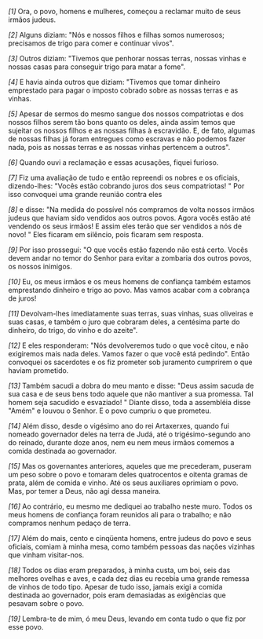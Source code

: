 *[1]* Ora, o povo, homens e mulheres, começou a reclamar muito de seus irmãos judeus.

*[2]* Alguns diziam: "Nós e nossos filhos e filhas somos numerosos; precisamos de trigo para comer e continuar vivos".

*[3]* Outros diziam: "Tivemos que penhorar nossas terras, nossas vinhas e nossas casas para conseguir trigo para matar a fome".

*[4]* E havia ainda outros que diziam: "Tivemos que tomar dinheiro emprestado para pagar o imposto cobrado sobre as nossas terras e as vinhas.

*[5]* Apesar de sermos do mesmo sangue dos nossos compatriotas e dos nossos filhos serem tão bons quanto os deles, ainda assim temos que sujeitar os nossos filhos e as nossas filhas à escravidão. E, de fato, algumas de nossas filhas já foram entregues como escravas e não podemos fazer nada, pois as nossas terras e as nossas vinhas pertencem a outros".

*[6]* Quando ouvi a reclamação e essas acusações, fiquei furioso.

*[7]* Fiz uma avaliação de tudo e então repreendi os nobres e os oficiais, dizendo-lhes: "Vocês estão cobrando juros dos seus compatriotas! " Por isso convoquei uma grande reunião contra eles

*[8]* e disse: "Na medida do possível nós compramos de volta nossos irmãos judeus que haviam sido vendidos aos outros povos. Agora vocês estão até vendendo os seus irmãos! E assim eles terão que ser vendidos a nós de novo! " Eles ficaram em silêncio, pois ficaram sem resposta.

*[9]* Por isso prossegui: "O que vocês estão fazendo não está certo. Vocês devem andar no temor do Senhor para evitar a zombaria dos outros povos, os nossos inimigos.

*[10]* Eu, os meus irmãos e os meus homens de confiança também estamos emprestando dinheiro e trigo ao povo. Mas vamos acabar com a cobrança de juros!

*[11]* Devolvam-lhes imediatamente suas terras, suas vinhas, suas oliveiras e suas casas, e também o juro que cobraram deles, a centésima parte do dinheiro, do trigo, do vinho e do azeite".

*[12]* E eles responderam: "Nós devolveremos tudo o que você citou, e não exigiremos mais nada deles. Vamos fazer o que você está pedindo". Então convoquei os sacerdotes e os fiz prometer sob juramento cumprirem o que haviam prometido.

*[13]* Também sacudi a dobra do meu manto e disse: "Deus assim sacuda de sua casa e de seus bens todo aquele que não mantiver a sua promessa. Tal homem seja sacudido e esvaziado! " Diante disso, toda a assembléia disse "Amém" e louvou o Senhor. E o povo cumpriu o que prometeu.

*[14]* Além disso, desde o vigésimo ano do rei Artaxerxes, quando fui nomeado governador deles na terra de Judá, até o trigésimo-segundo ano do reinado, durante doze anos, nem eu nem meus irmãos comemos a comida destinada ao governador.

*[15]* Mas os governantes anteriores, aqueles que me precederam, puseram um peso sobre o povo e tomaram deles quatrocentos e oitenta gramas de prata, além de comida e vinho. Até os seus auxiliares oprimiam o povo. Mas, por temer a Deus, não agi dessa maneira.

*[16]* Ao contrário, eu mesmo me dediquei ao trabalho neste muro. Todos os meus homens de confiança foram reunidos ali para o trabalho; e não compramos nenhum pedaço de terra.

*[17]* Além do mais, cento e cinqüenta homens, entre judeus do povo e seus oficiais, comiam à minha mesa, como também pessoas das nações vizinhas que vinham visitar-nos.

*[18]* Todos os dias eram preparados, à minha custa, um boi, seis das melhores ovelhas e aves, e cada dez dias eu recebia uma grande remessa de vinhos de todo tipo. Apesar de tudo isso, jamais exigi a comida destinada ao governador, pois eram demasiadas as exigências que pesavam sobre o povo.

*[19]* Lembra-te de mim, ó meu Deus, levando em conta tudo o que fiz por esse povo.

